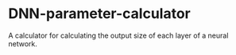 # DNN-parameter-calculator
A calculator for calculating the output size of each layer of a neural network.
